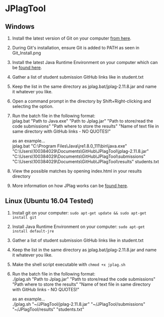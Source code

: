 # JPlagTool
## Windows
1. Install the latest version of Git on your computer [from here](https://git-scm.com/download/win).  
2. During Git's installation, ensure Git is added to PATH as seen in Git_Install.png  
3. Install the latest Java Runtime Environment on your computer which can be [found here](https://ninite.com/java8/).  
4. Gather a list of student submission GitHub links like in student.txt  
5. Keep the list in the same directory as jplag.bat/jplag-2.11.8.jar and name it whatever you like.  
6. Open a command prompt in the directory by Shift+Right-clicking and selecting the option.  
7. Run the batch file in the following format:  
	jplag.bat "Path to Java.exe" "Path to Jplag.jar" "Path to store/read the code submissions" "Path where to store the results" "Name of text file in same directory with GitHub links - NO QUOTES!"  
	  
	as an example...  
	jplag.bat "C:\Program Files\Java\jre1.8.0_111\bin\java.exe" "C:\Users\100384029\Documents\GitHub\JPlagTool\jplag-2.11.8.jar" "C:\Users\100384029\Documents\GitHub\JPlagTool\submissions" "C:\Users\100384029\Documents\GitHub\JPlagTool\results" students.txt  
8. View the possible matches by opening index.html in your results directory  
9. More information on how JPlag works can be [found here](https://jplag.ipd.kit.edu/).  
## Linux (Ubuntu 16.04 Tested)
1. Install git on your computer: `sudo apt-get update && sudo apt-get install git`  
2. Install Java Runtime Environment on your computer: `sudo apt-get install default-jre`  
3. Gather a list of student submission GitHub links like in student.txt  
4. Keep the list in the same directory as jplag.bat/jplag-2.11.8.jar and name it whatever you like.  
5. Make the shell script executable with `chmod +x jplag.sh`  
6. Run the batch file in the following format:  
	./jplag.sh "Path to Jplag.jar" "Path to store/read the code submissions" "Path where to store the results" "Name of text file in same directory with GitHub links - NO QUOTES!"  
	  
	as an example...  
	./jplag.sh "~/JPlagTool/jplag-2.11.8.jar" "~/JPlagTool/submissions" "~/JPlagTool/results" "students.txt"  
	